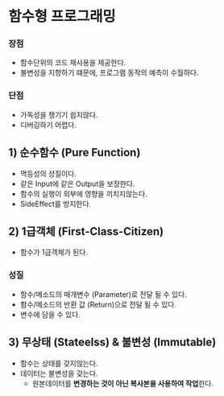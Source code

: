# 함수형 프로그래밍
### 장점
- 함수단위의 코드 재사용을 제공한다.
- 불변성을 지향하기 떄문에, 프로그램 동작의 예측이 수월하다.

### 단점
- 가독성을 챙기기 쉽지않다.
- 디버깅하기 어렵다.


## 1) 순수함수 (Pure Function)
- 멱등성의 성질이다.
- 같은 Input에 같은 Output을 보장한다.
- 함수의 실행이 외부에 영향을 끼치지않는다.
- SideEffect를 방지한다.


## 2) 1급객체 (First-Class-Citizen)
- 함수가 1급객체가 된다.

### 성질
- 함수/메소드의 매개변수 (Parameter)로 전달 될 수 있다.
- 함수/메소드의 반환 값 (Return)으로 전달 될 수 있다.
- 변수에 담을 수 있다.

## 3) 무상태 (Stateelss) & 불변성 (Immutable)
- 함수는 상태를 갖지않는다.
- 데이터는 불변성을 갖는다.
  - 원본데이터를 **변경하는 것이 아닌 복사본을 사용하여 작업**한다.
